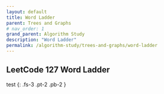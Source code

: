 ```yaml
---
layout: default
title: Word Ladder
parent: Trees and Graphs
# nav_order: 1
grand_parent: Algorithm Study
description: "Word Ladder"
permalink: /algorithm-study/trees-and-graphs/word-ladder
---
```


## LeetCode 127 Word Ladder

test
{: .fs-3 .pt-2 .pb-2 }

